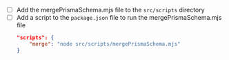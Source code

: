 - [ ] Add the mergePrismaSchema.mjs file to the `src/scripts` directory
- [ ] Add a script to the `package.json` file to run the mergePrismaSchema.mjs file
    ```json
    "scripts": {
        "merge": "node src/scripts/mergePrismaSchema.mjs"
    }
    ```
